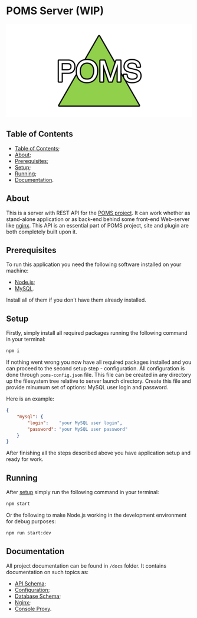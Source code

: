 # POMS Server (__WIP__)

![Logo](./images/logo.png)

## Table of Contents

- [Table of Contents](#table-of-contents);
- [About](#about);
- [Prerequisites](#prerequisites);
- [Setup](#setup);
- [Running](#running);
- [Documentation](#documentation).

## About

This is a server with REST API for the [POMS project](../README.md). It can work whether as
stand-alone application or as back-end behind some front-end Web-server like [nginx](https://nginx.org/).
This API is an essential part of POMS project, site and plugin are both completely built upon it.

## Prerequisites

To run this application you need the following software installed on your machine:

- [Node.js](https://nodejs.org/);
- [MySQL](https://www.mysql.com/).

Install all of them if you don't have them already installed.

## Setup

Firstly, simply install all required packages running the following command
in your terminal:

```sh
npm i
```

If nothing went wrong you now have all required packages installed and you can
proceed to the second setup step - configuration. All configuration is done
through `poms-config.json` file. This file can be created in any directory up
the filesystem tree relative to server launch directory. Create this file and
provide minumum set of options: MySQL user login and password.

Here is an example:

```json
{
    "mysql": {
        "login":    "your MySQL user login",
        "password": "your MySQL user password"
    }
}
```

After finishing all the steps described above you have application setup and ready for work.

## Running

After [setup](#setup) simply run the following command in your terminal:

```sh
npm start
```

Or the following to make Node.js working in the development environment for debug purposes:

```sh
npm run start:dev
```

## Documentation

All project documentation can be found in `/docs` folder. It contains documentation
on such topics as:

- [API Schema](./docs/api-schema.md);
- [Configuration](./docs/config.md);
- [Database Schema](./docs/db-schema.md);
- [Nginx](./docs/nginx.md);
- [Console Proxy](./docs/ws-console-schema.md).
